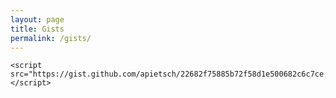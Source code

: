 ```yaml
---
layout: page
title: Gists
permalink: /gists/
---
```


    <script src="https://gist.github.com/apietsch/22682f75885b72f58d1e500682c6c7ce.js"></script>

